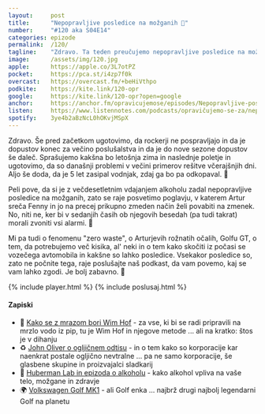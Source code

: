 ```yaml
---
layout: 	post
title:  	"Nepopravljive posledice na možganih 🧠"
number: 	"#120 aka S04E14"
categories:	epizode
permalink:	/120/
tagline: 	"Zdravo. Ta teden preučujemo nepopravljive posledice na možganih in obdelamo poglavje v katerem Artur spet sreča Fenny."
image:		/assets/img/120.jpg
apple:		https://apple.co/3L7otPZ
pocket:		https://pca.st/i4zp7f0k
overcast:	https://overcast.fm/+beHiVthpo
podkite:	https://kite.link/120-opr
google:		https://kite.link/120-opr?open=google
anchor:		https://anchor.fm/opravicujemose/episodes/Nepopravljive-posledice-na-moganih-e1nmhg9
listen:		https://www.listennotes.com/podcasts/opravičujemo-se-za/nepopravljive-posledice-na-cHRI-F4W1ik/embed/
spotify:	3ye4b2aBzNcL0hOKvjMSpX
---
```


Zdravo. Še pred začetkom ugotovimo, da rockerji ne pospravljajo in da je dopustov konec za večino poslušalstva in da je do nove sezone dopustov še daleč. Sprašujemo kakšna bo letošnja zima in naslednje poletje in ugotovimo, da so današnji problemi v večini primerov rešitve včerajšnjih dni. Aljo še doda, da je 5 let zasipal vodnjak, zdaj ga bo pa odkopaval. 🤷 

Peli pove, da si je z večdesetletnim vdajanjem alkoholu zadal nepopravljive posledice na možganih, zato se raje posvetimo poglavju, v katerem Artur sreča Fenny in jo na precej prikupno zmeden način želi povabiti na zmenek. No, niti ne, ker bi v sedanjih časih ob njegovih besedah (pa tudi takrat) morali zvoniti vsi alarmi. 🚨 

Mi pa tudi o fenomenu "zero waste", o Arturjevih rožnatih očalih, Golfu GT, o tem, da potrebujemo več kisika, al' neki in o tem kako skočiti iz počasi se vozečega avtomobila in kakšne so lahko posledice. Vsekakor posledice so, zato ne počnite tega, raje poslušajte naš podkast, da vam povemo, kaj se vam lahko zgodi.  Je bolj zabavno. 🚙 

{% include player.html %}
{% include poslusaj.html %}

<!--break-->

#### Zapiski

- 🥶 [Kako se z mrazom bori Wim Hof](https://www.wimhofmethod.com/) - za vse, ki bi se radi pripravili na mrzlo vodo iz pip, tu je Wim Hof in njegove metode ... ali na kratko: štos je v dihanju 
- ♻️ [John Oliver o ogljičnem odtisu](https://www.youtube.com/watch?v=6p8zAbFKpW0) - in o tem kako so korporacije kar naenkrat postale ogljično nevtralne ... pa ne samo korporacije, še glasbene skupine in proizvajalci sladkarij 
- 🍷 [Huberman Lab in epizoda o alkoholu](https://www.youtube.com/watch?v=DkS1pkKpILY) - kako alkohol vpliva na vaše telo, možgane in zdravje 
- 🌍 [Volkswagen Golf MK1](https://en.wikipedia.org/wiki/Volkswagen_Golf_Mk1) - ali Golf enka ... najbrž drugi najbolj legendarni Golf na planetu 